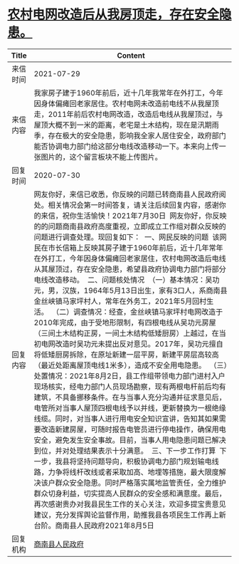 # <a href="http://www.shangluo.gov.cn/zmhd/ldxxxx.jsp?urltype=leadermail.LeaderMailContentUrl&wbtreeid=1112&leadermailid=7596">农村电网改造后从我房顶走，存在安全隐患。</a>
|Title|Content|
|:---:|---|
|来信时间|2021-07-29|
|来信内容|我家房子建于1960年前后，近十几年我常年在外打工，今年因身体偏瘫回老家居住。农村电网未改造前电线不从我屋顶走，2011年前后农村电网改造，改造后电线从我屋顶过，与屋顶大概不到一米的距离，老宅是土木结构，现在是汛期雨季，存在极大的安全隐患，影响我全家人居住安全，政府部门能否协调电力部门给这部分电线改造移动一下。本来向上传一张图片的，这个留言板块不能上传图片。|
|回复时间|2020-07-30|
|回复内容|网友你好，来信已收悉，你反映的问题已转商南县人民政府阅处。相关情况会第一时间答复，请关注后续回复内容，感谢你的来信，祝你生活愉快！2021年7月30日  网友你好，你反映的的问题商南县政府高度重视，立即成立工作组对群众反映的问题进行调查处理。现回复如下：  一、网民反映的问题  该网民在市长信箱上反映其房子建于1960年前后，近十几年常年在外打工，今年因身体偏瘫回老家居住，农村电网改造后电线从其屋顶过，存在安全隐患，希望县政府协调电力部门将部分电线改造移动。  二、问题核处情况  （一）基本情况：吴功元，男，汉族，1964年5月13日出生，家有3口人，系商南县金丝峡镇马家坪村人，常年在外务工，2021年5月回村生活。  （二）调查情况：经查，金丝峡镇马家坪村电网改造于2010年完成，由于受地形限制，有四根电线从吴功元房屋（三间土木结构正房，一间土木结构低矮厨房）上越过，在当初电网改造时吴功元未提出反对意见。2017年，吴功元擅自将低矮厨房拆除，在原址新建一层平房，新建平房层高较高（最近处距离屋顶电线1米多），造成不安全用电隐患。  （三）处置情况：2021年8月2日，县工作组带领电力部门进村入户现场核实，经电力部门人员现场勘察，现有两根电杆前后均有建筑，不具备挪移条件。在与当事人充分沟通并征求意见后，电管所对当事人屋顶四根电线予以并线，更新替换为一根绝缘线缆。同时，对当事人进行用电安全知识宣讲，告知其如果需要改造新建房屋，可随时报告电管员进行停电操作，确保用电安全，避免发生安全事故。目前，当事人用电隐患问题已解决到位，并对处理结果表示十分满意。  三、下一步工作打算  下一步，我县将坚持问题导向，积极协调电力部门规划输电线路，力争将线杆改线或者采取加高、地埋等措施，最大限度解决该户群众安全隐患。同时严格落实属地监管责任，全力维护群众切身利益，切实提高人民群众的安全感和满意度。最后，再次感谢贵办对我县民生工作的关心关注，欢迎多提宝贵意见建议，充分发挥舆论监督作用，助推我县各项民生工作再上新台阶。商南县人民政府2021年8月5日|
|回复机构|<a href="../../categories/agencies/商南县人民政府.md">商南县人民政府</a>|
